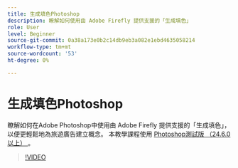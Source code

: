 ```yaml
---
title: 生成填色Photoshop
description: 瞭解如何使用由 Adobe Firefly 提供支援的「生成填色」
role: User
level: Beginner
source-git-commit: 0a38a173e0b2c14db9eb3a082e1ebd4635058214
workflow-type: tm+mt
source-wordcount: '53'
ht-degree: 0%

---
```


# 生成填色Photoshop

瞭解如何在Adobe Photoshop中使用由 Adobe Firefly 提供支援的「生成填色」，以便更輕鬆地為旅遊廣告建立概念。 本教學課程使用 [ Photoshop測試版 （24.6.0 以上） ](https://helpx.adobe.com/x-productkb/global/creative-cloud-beta.html) 。

>[!VIDEO](https://video.tv.adobe.com/v/3420537?quality=12&learn=on&hidetitle=true)
